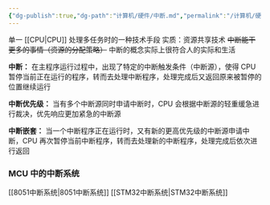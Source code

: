 ```yaml
---
{"dg-publish":true,"dg-path":"计算机/硬件/中断.md","permalink":"/计算机/硬件/中断/","dgPassFrontmatter":true,"noteIcon":"","created":"2024-07-19T21:00:03.772+08:00","updated":"2024-07-19T21:01:41.637+08:00"}
---
```


单一 [[CPU\|CPU]] 处理多任务时的一种技术手段
实质：资源共享技术
~~中断能干更多的事情（资源的分配策略）~~
中断的概念实际上很符合人的实际和生活

**中断：**
在主程序运行过程中，出现了特定的中断触发条件（中断源），使得 CPU 暂停当前正在运行的程序，转而去处理中断程序，处理完成后又返回原来被暂停的位置继续运行

**中断优先级：**
当有多个中断源同时申请中断时，CPU 会根据中断源的轻重缓急进行裁决，优先响应更加紧急的中断源

**中断嵌套：**
当一个中断程序正在运行时，又有新的更高优先级的中断源申请中断，CPU 再次暂停当前中断程序，转而去处理新的中断程序，处理完成后依次进行返回

### MCU 中的中断系统
[[8051中断系统\|8051中断系统]]
[[STM32中断系统\|STM32中断系统]]

